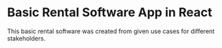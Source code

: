 # Basic Rental Software App in React

This basic rental software was created from given use cases for different stakeholders.

